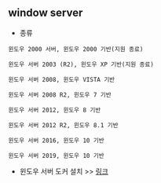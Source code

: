## window server
- 종류
```
윈도우 2000 서버, 윈도우 2000 기반(지원 종료)

윈도우 서버 2003 (R2), 윈도우 XP 기반(지원 종료)

윈도우 서버 2008, 윈도우 VISTA 기반

윈도우 서버 2008 R2, 윈도우 7 기반

윈도우 서버 2012, 윈도우 8 기반

윈도우 서버 2012 R2, 윈도우 8.1 기반

윈도우 서버 2016, 윈도우 10 기반

윈도우 서버 2019, 윈도우 10 기반
```
- 윈도우 서버 도커 설치 >> [링크](https://docs.microsoft.com/ko-kr/virtualization/windowscontainers/quick-start/set-up-environment?tabs=Windows-Server)



